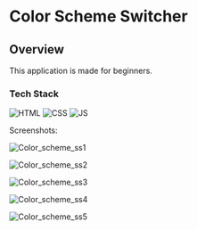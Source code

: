 
<h1>Color Scheme Switcher</h1>

<h2>Overview</h2>

<p>This application is made for beginners.</p>

<h3>Tech Stack</h3>

![HTML](https://img.shields.io/badge/html5%20-%23E34F26.svg?&style=for-the-badge&logo=html5&logoColor=white)
![CSS](https://img.shields.io/badge/css3%20-%231572B6.svg?&style=for-the-badge&logo=css3&logoColor=white)
![JS](https://img.shields.io/badge/javascript%20-%23323330.svg?&style=for-the-badge&logo=javascript&logoColor=%23F7DF1E)

Screenshots:


![Color_scheme_ss1](https://github.com/TechnicalAmanjeet/WebDev-ProjectKart/blob/color_scheme/22.Color_scheme_switcher/assets/media/ss1.png?raw=true)

![Color_scheme_ss2](https://github.com/TechnicalAmanjeet/WebDev-ProjectKart/blob/color_scheme/22.Color_scheme_switcher/assets/media/ss2.png?raw=true)

![Color_scheme_ss3](https://github.com/TechnicalAmanjeet/WebDev-ProjectKart/blob/color_scheme/22.Color_scheme_switcher/assets/media/ss3.png?raw=true)

![Color_scheme_ss4](https://github.com/TechnicalAmanjeet/WebDev-ProjectKart/blob/color_scheme/22.Color_scheme_switcher/assets/media/ss4.png?raw=true)

![Color_scheme_ss5](https://github.com/TechnicalAmanjeet/WebDev-ProjectKart/blob/color_scheme/22.Color_scheme_switcher/assets/media/ss5.png?raw=true)











